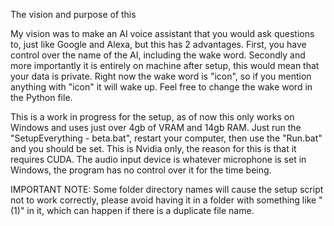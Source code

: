 The vision and purpose of this


  My vision was to make an AI voice assistant that you would ask questions to, just like Google and Alexa, but this has 2 advantages. First, you have control over the name of the AI, including the wake word. Secondly and more importantly it is entirely on machine after setup,
  this would mean that your data is private. Right now the wake word is "icon", so if you mention anything with "icon" it will wake up. Feel free to change the wake word in the Python file.

This is a work in progress for the setup, as of now this only works on Windows and uses just over 4gb of VRAM and 14gb RAM. Just run the "SetupEverything - beta.bat", restart your computer, then use the "Run.bat" and you should be set.
This is Nvidia only, the reason for this is that it requires CUDA. The audio input device is whatever microphone is set in Windows, the program has no control over it for the time being.

IMPORTANT NOTE: Some folder directory names will cause the setup script not to work correctly, please avoid having it in a folder with something like " (1)" in it, which can happen if there is a duplicate file name.

